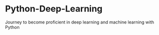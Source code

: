 # Python-Deep-Learning
Journey to become proficient in deep learning and machine learning with Python
